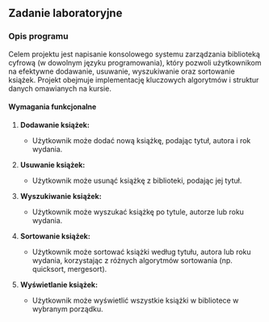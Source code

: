 ## Zadanie laboratoryjne 

### Opis programu

Celem projektu jest napisanie konsolowego systemu zarządzania biblioteką cyfrową (w dowolnym języku programowania), który pozwoli użytkownikom na efektywne dodawanie, usuwanie, wyszukiwanie oraz sortowanie książek. Projekt obejmuje implementację kluczowych algorytmów i struktur danych omawianych na kursie.

#### Wymagania funkcjonalne

1. **Dodawanie książek:**
    
    - Użytkownik może dodać nową książkę, podając tytuł, autora i rok wydania.
      
2. **Usuwanie książek:**
    
    - Użytkownik może usunąć książkę z biblioteki, podając jej tytuł.
      
3. **Wyszukiwanie książek:**
    
    - Użytkownik może wyszukać książkę po tytule, autorze lub roku wydania.
      
4. **Sortowanie książek:**
    
    - Użytkownik może sortować książki według tytułu, autora lub roku wydania, korzystając z różnych algorytmów sortowania (np. quicksort, mergesort).
    
5. **Wyświetlanie książek:**
    
    - Użytkownik może wyświetlić wszystkie książki w bibliotece w wybranym porządku.